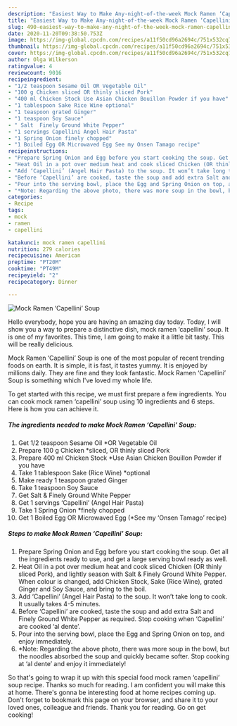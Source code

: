 ```yaml
---
description: "Easiest Way to Make Any-night-of-the-week Mock Ramen ‘Capellini’ Soup"
title: "Easiest Way to Make Any-night-of-the-week Mock Ramen ‘Capellini’ Soup"
slug: 490-easiest-way-to-make-any-night-of-the-week-mock-ramen-capellini-soup
date: 2020-11-20T09:38:50.753Z
image: https://img-global.cpcdn.com/recipes/a11f50cd96a2694c/751x532cq70/mock-ramen-capellini-soup-recipe-main-photo.jpg
thumbnail: https://img-global.cpcdn.com/recipes/a11f50cd96a2694c/751x532cq70/mock-ramen-capellini-soup-recipe-main-photo.jpg
cover: https://img-global.cpcdn.com/recipes/a11f50cd96a2694c/751x532cq70/mock-ramen-capellini-soup-recipe-main-photo.jpg
author: Olga Wilkerson
ratingvalue: 4
reviewcount: 9016
recipeingredient:
- "1/2 teaspoon Sesame Oil OR Vegetable Oil"
- "100 g Chicken sliced OR thinly sliced Pork"
- "400 ml Chicken Stock Use Asian Chicken Bouillon Powder if you have"
- "1 tablespoon Sake Rice Wine optional"
- "1 teaspoon grated Ginger"
- "1 teaspoon Soy Sauce"
- " Salt  Finely Ground White Pepper"
- "1 servings Capellini Angel Hair Pasta"
- "1 Spring Onion finely chopped"
- "1 Boiled Egg OR Microwaved Egg See my Onsen Tamago recipe"
recipeinstructions:
- "Prepare Spring Onion and Egg before you start cooking the soup. Get all the ingredients ready to use, and get a large serving bowl ready as well."
- "Heat Oil in a pot over medium heat and cook sliced Chicken (OR thinly sliced Pork), and lightly season with Salt &amp; Finely Ground White Pepper. When colour is changed, add Chicken Stock, Sake (Rice Wine), grated Ginger and Soy Sauce, and bring to the boil."
- "Add ‘Capellini’ (Angel Hair Pasta) to the soup. It won’t take long to cook. It usually takes 4-5 minutes."
- "Before ‘Capellini’ are cooked, taste the soup and add extra Salt and Finely Ground White Pepper as required. Stop cooking when ‘Capellini’ are cooked ‘al dente’."
- "Pour into the serving bowl, place the Egg and Spring Onion on top, and enjoy immediately."
- "*Note: Regarding the above photo, there was more soup in the bowl, but the noodles absorbed the soup and quickly became softer. Stop cooking at ‘al dente’ and enjoy it immediately!"
categories:
- Recipe
tags:
- mock
- ramen
- capellini

katakunci: mock ramen capellini 
nutrition: 279 calories
recipecuisine: American
preptime: "PT20M"
cooktime: "PT49M"
recipeyield: "2"
recipecategory: Dinner

---
```



![Mock Ramen ‘Capellini’ Soup](https://img-global.cpcdn.com/recipes/a11f50cd96a2694c/751x532cq70/mock-ramen-capellini-soup-recipe-main-photo.jpg)

Hello everybody, hope you are having an amazing day today. Today, I will show you a way to prepare a distinctive dish, mock ramen ‘capellini’ soup. It is one of my favorites. This time, I am going to make it a little bit tasty. This will be really delicious.



Mock Ramen ‘Capellini’ Soup is one of the most popular of recent trending foods on earth. It is simple, it is fast, it tastes yummy. It is enjoyed by millions daily. They are fine and they look fantastic. Mock Ramen ‘Capellini’ Soup is something which I've loved my whole life.


To get started with this recipe, we must first prepare a few ingredients. You can cook mock ramen ‘capellini’ soup using 10 ingredients and 6 steps. Here is how you can achieve it.

<!--inarticleads1-->

##### The ingredients needed to make Mock Ramen ‘Capellini’ Soup:

1. Get 1/2 teaspoon Sesame Oil *OR Vegetable Oil
1. Prepare 100 g Chicken *sliced, OR thinly sliced Pork
1. Prepare 400 ml Chicken Stock *Use Asian Chicken Bouillon Powder if you have
1. Take 1 tablespoon Sake (Rice Wine) *optional
1. Make ready 1 teaspoon grated Ginger
1. Take 1 teaspoon Soy Sauce
1. Get  Salt &amp; Finely Ground White Pepper
1. Get 1 servings ‘Capellini’ (Angel Hair Pasta)
1. Take 1 Spring Onion *finely chopped
1. Get 1 Boiled Egg OR Microwaved Egg (*See my ‘Onsen Tamago’ recipe)




<!--inarticleads2-->

##### Steps to make Mock Ramen ‘Capellini’ Soup:

1. Prepare Spring Onion and Egg before you start cooking the soup. Get all the ingredients ready to use, and get a large serving bowl ready as well.
1. Heat Oil in a pot over medium heat and cook sliced Chicken (OR thinly sliced Pork), and lightly season with Salt &amp; Finely Ground White Pepper. When colour is changed, add Chicken Stock, Sake (Rice Wine), grated Ginger and Soy Sauce, and bring to the boil.
1. Add ‘Capellini’ (Angel Hair Pasta) to the soup. It won’t take long to cook. It usually takes 4-5 minutes.
1. Before ‘Capellini’ are cooked, taste the soup and add extra Salt and Finely Ground White Pepper as required. Stop cooking when ‘Capellini’ are cooked ‘al dente’.
1. Pour into the serving bowl, place the Egg and Spring Onion on top, and enjoy immediately.
1. *Note: Regarding the above photo, there was more soup in the bowl, but the noodles absorbed the soup and quickly became softer. Stop cooking at ‘al dente’ and enjoy it immediately!




So that's going to wrap it up with this special food mock ramen ‘capellini’ soup recipe. Thanks so much for reading. I am confident you will make this at home. There's gonna be interesting food at home recipes coming up. Don't forget to bookmark this page on your browser, and share it to your loved ones, colleague and friends. Thank you for reading. Go on get cooking!
